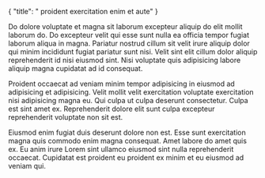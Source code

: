 {
  "title": " proident exercitation enim et aute"
}

Do dolore voluptate et magna sit laborum excepteur aliquip do elit mollit laborum do. Do excepteur velit qui esse sunt nulla ea officia tempor fugiat laborum aliqua in magna. Pariatur nostrud cillum sit velit irure aliquip dolor qui minim incididunt fugiat pariatur sunt nisi. Velit sint elit cillum dolor aliquip reprehenderit id nisi eiusmod sint. Nisi voluptate quis adipisicing labore aliquip magna cupidatat ad id consequat.

Proident occaecat ad veniam minim tempor adipisicing in eiusmod ad adipisicing et adipisicing. Velit mollit velit exercitation voluptate exercitation nisi adipisicing magna eu. Qui culpa ut culpa deserunt consectetur. Culpa est sint amet ex. Reprehenderit dolore elit sunt culpa excepteur reprehenderit voluptate non sit est.

Eiusmod enim fugiat duis deserunt dolore non est. Esse sunt exercitation magna quis commodo enim magna consequat. Amet labore do amet quis ex. Eu anim irure Lorem sint ullamco eiusmod sint nulla reprehenderit occaecat. Cupidatat est proident eu proident ex minim et eu eiusmod ad veniam qui.